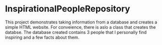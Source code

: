 # InspirationalPeopleRepository

This project demonstrates taking information from a database and creates a simple HTML website. 
For conveience, there is aslo a class that creates the databse.
The database created contains 3 people that I personally find inspiring and a few facts about them. 
